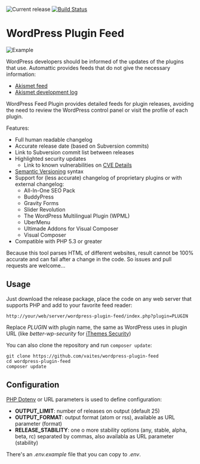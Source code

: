 ![Current release](https://img.shields.io/github/release/vaites/wordpress-plugin-feed.svg)
[![Build Status](https://travis-ci.org/vaites/wordpress-plugin-feed.svg?branch=master)](https://travis-ci.org/vaites/wordpress-plugin-feed)

WordPress Plugin Feed
=====================

![Example](https://raw.githubusercontent.com/vaites/wordpress-plugin-feed/master/example.png)

WordPress developers should be informed of the updates of the plugins that use. Automattic provides feeds that do not give the necessary information:

* [Akismet feed](https://wordpress.org/plugins/rss/topic/akismet)
* [Akismet development log](https://plugins.trac.wordpress.org/log/akismet?limit=100&mode=stop_on_copy&format=rss)

WordPress Feed Plugin provides detailed feeds for plugin releases, avoiding the need to review the WordPress control panel or visit the profile of each plugin.

Features:
* Full human readable changelog
* Accurate release date (based on Subversion commits)
* Link to Subversion commit list between releases
* Highlighted security updates
  * Link to known vulnerabilities on [CVE Details](http://www.cvedetails.com)
* [Semantic Versioning](http://semver.org/) syntax
* Support for (less accurate) changelog of proprietary plugins or with external changelog:
  * All-In-One SEO Pack
  * BuddyPress
  * Gravity Forms
  * Slider Revolution
  * The WordPress Multilingual Plugin (WPML)
  * UberMenu
  * Ultimade Addons for Visual Composer
  * Visual Composer
* Compatible with PHP 5.3 or greater

Because this tool parses HTML of different websites, result cannot be 100% accurate and can fail after a change in the code. So issues and pull requests are welcome...

Usage
-----

Just download the release package, place the code on any web server that supports PHP and add to your favorite feed reader:

    http://your/web/server/wordpress-plugin-feed/index.php?plugin=PLUGIN

Replace *PLUGIN* with plugin name, the same as WordPress uses in plugin URL (like *better-wp-security* for [iThemes Security](https://wordpress.org/plugins/better-wp-security))

You can also clone the repository and run `composer update`:

    git clone https://github.com/vaites/wordpress-plugin-feed
    cd wordpress-plugin-feed
    composer update

Configuration
-------------

[PHP Dotenv](https://github.com/vlucas/phpdotenv) or URL parameters is used to define configuration:
* **OUTPUT_LIMIT**: number of releases on output (default 25)
* **OUTPUT_FORMAT**: output format (atom or rss), available as URL parameter (format)
* **RELEASE_STABILITY**: one o more stability options (any, stable, alpha, beta, rc) separated by commas, also availabla as URL parameter (stability)

There's an *.env.example* file that you can copy to *.env*.